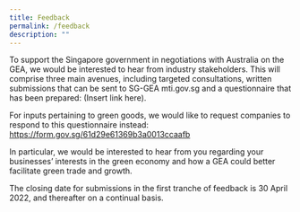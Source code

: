 ```yaml
---
title: Feedback
permalink: /feedback
description: ""
---
```

To support the Singapore government in negotiations with Australia on the GEA, we would be interested to hear from industry stakeholders. This will comprise three main avenues, including targeted consultations, written submissions that can be sent to SG-GEA mti.gov.sg and a questionnaire that has been prepared: (Insert link here). 

For inputs pertaining to green goods, we would like to request companies to respond to this questionnaire instead: https://form.gov.sg/61d29e61369b3a0013ccaafb

In particular, we would be interested to hear from you regarding your businesses’ interests in the green economy and how a GEA could better facilitate green trade and growth. 

The closing date for submissions in the first tranche of feedback is 30 April 2022, and thereafter on a continual basis.